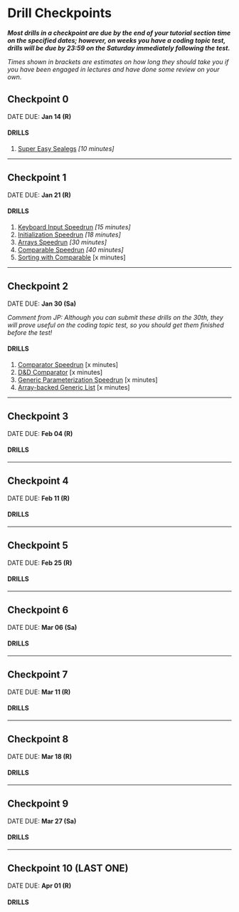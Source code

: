 # Drill Checkpoints

_**Most drills in a checkpoint are due by the end of *your* tutorial section time on the specified dates; however, on weeks you have a coding topic test, drills will be due by 23:59 on the Saturday immediately following the test.**_
  
_Times shown in brackets are estimates on how long they should take you if you have been engaged in lectures and have done some review on your own._

## Checkpoint 0

DATE DUE: **Jan 14 (R)**

#### DRILLS

1. [Super Easy Sealegs](https://github.com/MRU-CSIS-2503-202101-001/public-instructions/blob/main/drill-super-easy-sealegs.md) *[10 minutes]*

---

## Checkpoint 1

DATE DUE: **Jan 21 (R)**

#### DRILLS

1. [Keyboard Input Speedrun](https://github.com/MRU-CSIS-2503-202101-001/public-instructions/blob/main/drill-keyboard-input-speedrun.md) *[15 minutes]*
2. [Initialization Speedrun](https://github.com/MRU-CSIS-2503-202101-001/public-instructions/blob/main/drill-initialization-speedrun.md) *[18 minutes]*
3. [Arrays Speedrun](https://github.com/MRU-CSIS-2503-202101-001/public-instructions/blob/main/drill-arrays-speedrun.md) *[30 minutes]*
4. [Comparable Speedrun](https://github.com/MRU-CSIS-2503-202101-001/public-instructions/blob/main/drill-comparable-speedrun.md) *[40 minutes]*
5. [Sorting with Comparable](#) [x minutes]


--- 

## Checkpoint 2

DATE DUE: **Jan 30 (Sa)**

_Comment from JP: Although you can submit these drills on the 30th, they will prove useful on the coding topic test, so you should get them finished before the test!_

#### DRILLS

1. [Comparator Speedrun](#) [x minutes]
2. [D&D Comparator](#) [x minutes]
3. [Generic Parameterization Speedrun](#) [x minutes]
4. [Array-backed Generic List](#) [x minutes]

---

## Checkpoint 3

DATE DUE: **Feb 04 (R)**

#### DRILLS

---

## Checkpoint 4

DATE DUE: **Feb 11 (R)**

#### DRILLS

---

## Checkpoint 5

DATE DUE: **Feb 25 (R)**

#### DRILLS

---

## Checkpoint 6

DATE DUE: **Mar 06 (Sa)**

#### DRILLS

---

## Checkpoint 7

DATE DUE: **Mar 11 (R)**

#### DRILLS

---

## Checkpoint 8

DATE DUE: **Mar 18 (R)**

#### DRILLS

---

## Checkpoint 9

DATE DUE: **Mar 27 (Sa)**

#### DRILLS

---

## Checkpoint 10 (LAST ONE)

DATE DUE: **Apr 01 (R)**

#### DRILLS
